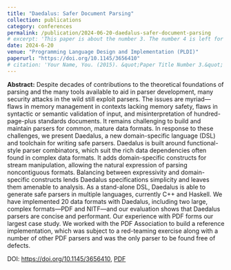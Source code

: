 ```yaml
---
title: "Daedalus: Safer Document Parsing"
collection: publications
category: conferences
permalink: /publication/2024-06-20-daedalus-safer-document-parsing
# excerpt: 'This paper is about the number 3. The number 4 is left for future work.'
date: 2024-6-20
venue: "Programming Language Design and Implementation (PLDI)"
paperurl: "https://doi.org/10.1145/3656410"
# citation: 'Your Name, You. (2015). &quot;Paper Title Number 3.&quot; <i>Journal 1</i>. 1(3).'
---
```


**Abstract:** Despite decades of contributions to the theoretical foundations of parsing and the many tools available to aid in parser development, many security attacks in the wild still exploit parsers. The issues are myriad—flaws in memory management in contexts lacking memory safety, flaws in syntactic or semantic validation of input, and misinterpretation of hundred-page-plus standards documents. It remains challenging to build and maintain parsers for common, mature data formats. In response to these challenges, we present Daedalus, a new domain-specific language (DSL) and toolchain for writing safe parsers. Daedalus is built around functional-style parser combinators, which suit the rich data dependencies often found in complex data formats. It adds domain-specific constructs for stream manipulation, allowing the natural expression of parsing noncontiguous formats. Balancing between expressivity and domain-specific constructs lends Daedalus specifications simplicity and leaves them amenable to analysis. As a stand-alone DSL, Daedalus is able to generate safe parsers in multiple languages, currently C++ and Haskell. We have implemented 20 data formats with Daedalus, including two large, complex formats—PDF and NITF—and our evaluation shows that Daedalus parsers are concise and performant. Our experience with PDF forms our largest case study. We worked with the PDF Association to build a reference implementation, which was subject to a red-teaming exercise along with a number of other PDF parsers and was the only parser to be found free of defects.

DOI: <https://doi.org/10.1145/3656410>, [PDF](http://mikedodds.github.io/files/publications/2024-06-20-daedalus-safer-document-parsing.pdf)